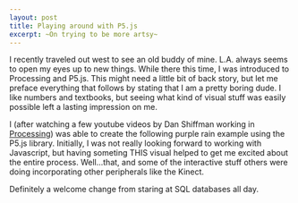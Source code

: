 ```yaml
---
layout: post
title: Playing around with P5.js
excerpt: ~On trying to be more artsy~ 
---
```

I recently traveled out west to see an old buddy of mine.  L.A. always seems to open my eyes up to new things.  While there this time, I was introduced to Processing and P5.js.  This might need a little bit of back story, but let me preface everything that follows by stating that I am a pretty boring dude.  I like numbers and textbooks, but seeing what kind of visual stuff was easily possible left a lasting impression on me.

I (after watching a few youtube videos by Dan Shiffman working in [Processing](https://processing.org)) was able to create the following purple rain example using the P5.js library.  Initially, I was not really looking forward to working with Javascript, but having someting THIS visual helped to get me excited about the entire process. Well...that, and some of the interactive stuff others were doing incorporating other peripherals like the Kinect.   

Definitely a welcome change from staring at SQL databases all day. 

